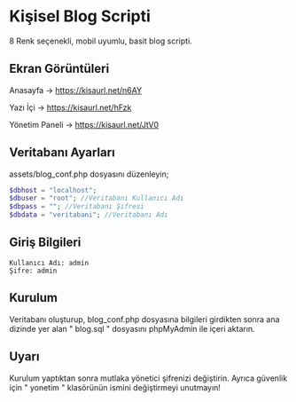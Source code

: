 # Kişisel Blog Scripti
8 Renk seçenekli, mobil uyumlu, basit blog scripti.

## Ekran Görüntüleri

Anasayfa -> https://kisaurl.net/n6AY

Yazı İçi -> https://kisaurl.net/hFzk

Yönetim Paneli -> https://kisaurl.net/JtV0

## Veritabanı Ayarları

assets/blog_conf.php dosyasını düzenleyin;
```php
$dbhost = "localhost";
$dbuser = "root"; //Veritabanı Kullanıcı Adı
$dbpass = ""; //Veritabanı Şifresi
$dbdata = "veritabani"; //Veritabanı Adı
```
## Giriş Bilgileri
```
Kullanıcı Adı: admin
Şifre: admin
```
## Kurulum

Veritabanı oluşturup, blog_conf.php dosyasına bilgileri girdikten sonra ana dizinde yer alan " blog.sql " dosyasını phpMyAdmin ile içeri aktarın.

## Uyarı
Kurulum yaptıktan sonra mutlaka yönetici şifrenizi değiştirin. Ayrıca güvenlik için " yonetim " klasörünün ismini değiştirmeyi unutmayın!